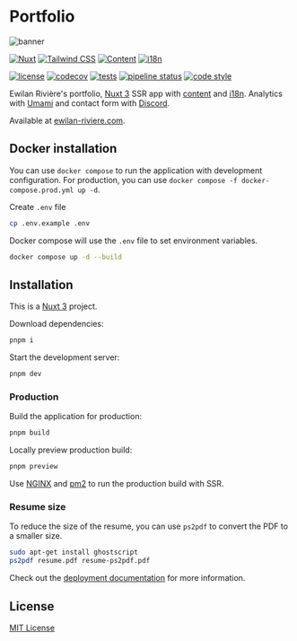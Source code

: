 # Portfolio

![banner](https://raw.githubusercontent.com/ewilan-riviere/portfolio/main/public/portfolio.jpg)

[![Nuxt][nuxt-version-src]][nuxt-version-href]
[![Tailwind CSS][tailwind-version-src]][tailwind-version-href]
[![Content][content-version-src]][content-version-href]
[![i18n][i18n-version-src]][i18n-version-href]

[![license][license-src]][license-href]
[![codecov][codecov-src]][codecov-href]
[![tests][tests-src]][tests-href]
[![pipeline status][pipeline-src]][pipeline-href]
[![code style][code-style-src]][code-style-href]

Ewilan Rivière's portfolio, [Nuxt 3](https://nuxt.com/) SSR app with [content](https://content.nuxt.com/) and [i18n](https://i18n.nuxtjs.org/). Analytics with [Umami](https://umami.is/) and contact form with [Discord](https://discord.com/).

Available at [ewilan-riviere.com](https://ewilan-riviere.com).

## Docker installation

You can use `docker compose` to run the application with development configuration. For production, you can use `docker compose -f docker-compose.prod.yml up -d`.

Create `.env` file

```bash
cp .env.example .env
```

Docker compose will use the `.env` file to set environment variables.

```bash
docker compose up -d --build
```

## Installation

This is a [Nuxt 3](https://nuxt.com/) project.

Download dependencies:

```bash
pnpm i
```

Start the development server:

```bash
pnpm dev
```

### Production

Build the application for production:

```bash
pnpm build
```

Locally preview production build:

```bash
pnpm preview
```

Use [NGINX](https://www.nginx.com/) and [pm2](https://pm2.keymetrics.io/) to run the production build with SSR.

### Resume size

To reduce the size of the resume, you can use `ps2pdf` to convert the PDF to a smaller size.

```bash
sudo apt-get install ghostscript
ps2pdf resume.pdf resume-ps2pdf.pdf
```

Check out the [deployment documentation](https://nuxt.com/docs/getting-started/deployment) for more information.

## License

[MIT License](./LICENSE)

[nuxt-version-src]: https://img.shields.io/badge/dynamic/json?label=Nuxt&query=dependencies['nuxt']&url=https://raw.githubusercontent.com/ewilan-riviere/portfolio/main/package.json&message=v3&color=28cf8d&logo=nuxt.js&logoColor=ffffff&labelColor=18181b
[nuxt-version-href]: https://nuxt.com
[tailwind-version-src]: https://img.shields.io/badge/dynamic/json?label=Tailwind%20CSS&query=dependencies['tailwindcss']&url=https://raw.githubusercontent.com/ewilan-riviere/portfolio/main/package.json&message=v3&color=28cf8d&labelColor=18181b
[tailwind-version-href]: https://tailwindcss.com/
[content-version-src]: https://img.shields.io/badge/dynamic/json?label=@nuxt/content&query=dependencies['@nuxt/content']&url=https://raw.githubusercontent.com/ewilan-riviere/portfolio/main/package.json&message=v3&color=28cf8d&labelColor=18181b
[content-version-href]: https://content.nuxtjs.org/
[i18n-version-src]: https://img.shields.io/badge/dynamic/json?label=@nuxtjs/i18n&query=dependencies['@nuxtjs/i18n']&url=https://raw.githubusercontent.com/ewilan-riviere/portfolio/main/package.json&message=v3&color=28cf8d&labelColor=18181b
[i18n-version-href]: https://v8.i18n.nuxtjs.org/
[tests-src]: https://img.shields.io/github/actions/workflow/status/ewilan-riviere/portfolio/tests.yml?branch=main&label=tests&style=flat-square&colorA=18181B
[tests-href]: https://github.com/ewilan-riviere/portfolio/actions/workflows/tests.yml
[license-src]: https://img.shields.io/github/license/ewilan-riviere/portfolio.svg?style=flat&colorA=18181B&colorB=28CF8D
[license-href]: https://github.com/ewilan-riviere/portfolio/blob/main/LICENSE
[codecov-src]: https://img.shields.io/codecov/c/gh/ewilan-riviere/portfolio/main?style=flat&colorA=18181B&colorB=28cf8d
[codecov-href]: https://codecov.io/gh/ewilan-riviere/portfolio
[pipeline-src]: https://gitlab.com/kiwilan/portfolio/badges/main/pipeline.svg
[pipeline-href]: https://gitlab.com/kiwilan/portfolio
[code-style-src]: https://antfu.me/badge-code-style.svg
[code-style-href]: https://github.com/antfu/eslint-config
